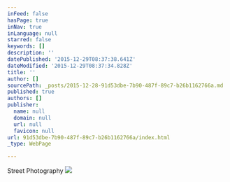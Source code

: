 ```yaml
---
inFeed: false
hasPage: true
inNav: true
inLanguage: null
starred: false
keywords: []
description: ''
datePublished: '2015-12-29T08:37:38.641Z'
dateModified: '2015-12-29T08:37:34.828Z'
title: ''
author: []
sourcePath: _posts/2015-12-28-91d53dbe-7b90-487f-89c7-b26b1162766a.md
published: true
authors: []
publisher:
  name: null
  domain: null
  url: null
  favicon: null
url: 91d53dbe-7b90-487f-89c7-b26b1162766a/index.html
_type: WebPage

---
```

Street Photography
![](https://s3-us-west-2.amazonaws.com/the-grid-img/p/225b9553a61ff46b215f3671f4b6107fd2bc1304.jpg)